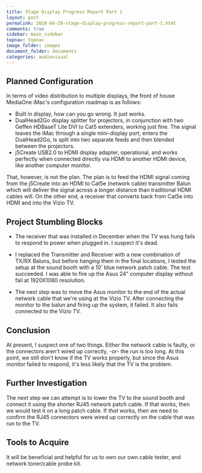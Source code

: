 ```yaml
---
title: Stage Display Progress Report Part 1
layout: post
permalink: 2018-04-28-stage-display-progress-report-part-1.html
comments: true
sidebar: main_sidebar
topnav: topnav
image_folder: images
document_folder: documents
categories: audiovisual
---
```


## Planned Configuration

In terms of video distribution to multiple displays, the front of house MediaOne iMac's configuration roadmap is as follows:

- Built in display, how can you go wrong.  It just works.
- DualHead2Go display splitter for projectors, in conjunction with two Geffen HDBaseT Lite DVI to Cat5 extenders, working just fine.  The signal leaves the iMac through a single mini-display port, enters the DualHead2Go, is split into two separate feeds and then blended between the projectors.
- j5Create USB2.0 to HDMI display adapter, operational, and works perfectly when connected directly via HDMI to another HDMI device, like another computer monitor.

That, however, is not the plan.  The plan is to feed the HDMI signal coming from the j5Create into an HDMI to Cat5e (network cable) transmitter Balun which will deliver the signal across a longer distance than traditional HDMI cables will.  On the other end, a receiver that converts back from Cat5e into HDMI and into the Vizio TV.

## Project Stumbling Blocks

- The receiver that was installed in December when the TV was hung fails to respond to power when plugged in.  I suspect it's dead.

- I replaced the Transmitter and Receiver with a new combination of TX/RX Baluns, but before hanging them in the final locations, I tested the setup at the sound booth with a 10' blue network patch cable.  The test succeeded.  I was able to fire up the Asus 24" computer display without fail at 1920X1080 resolution.

- The next step was to move the Asus monitor to the end of the actual network cable that we're using at the Vizio TV.  After connecting the monitor to the balun and firing up the system, it failed.  It also fails connected to the Vizio TV.

## Conclusion

At present, I suspect one of two things.  Either the network cable is faulty, or the connectors aren't wired up correctly, -or- the run is too long.  At this point, we still don't know if the TV works properly, but since the Asus monitor failed to respond, it's less likely that the TV is the problem.

## Further Investigation

The next step we can attempt is to lower the TV to the sound booth and connect it using the shorter RJ45 network patch cable.  If that works, then we would test it on a long patch cable.  If _that_ works, then we need to confirm the RJ45 connectors were wired up correctly on the cable that was run to the TV.

## Tools to Acquire

It will be beneficial and helpful for us to own our own cable tester, and network toner/cable probe kit.